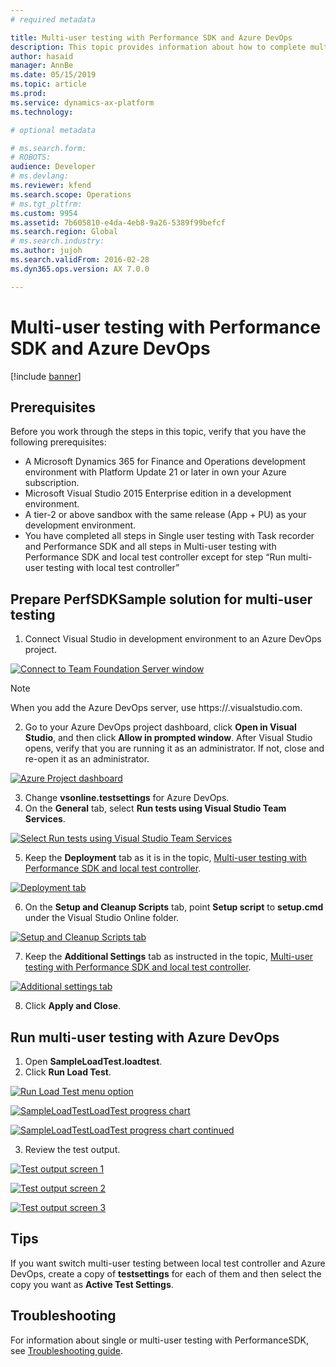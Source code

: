 ```yaml
---
# required metadata

title: Multi-user testing with Performance SDK and Azure DevOps
description: This topic provides information about how to complete multi-user testing by using the Performance SDK and Azure DevOps with performance test scripts generated from Task recroder. 
author: hasaid
manager: AnnBe
ms.date: 05/15/2019
ms.topic: article
ms.prod: 
ms.service: dynamics-ax-platform
ms.technology: 

# optional metadata

# ms.search.form: 
# ROBOTS: 
audience: Developer
# ms.devlang: 
ms.reviewer: kfend
ms.search.scope: Operations
# ms.tgt_pltfrm: 
ms.custom: 9954
ms.assetid: 7b605810-e4da-4eb8-9a26-5389f99befcf
ms.search.region: Global
# ms.search.industry: 
ms.author: jujoh
ms.search.validFrom: 2016-02-28
ms.dyn365.ops.version: AX 7.0.0

---
```


# Multi-user testing with Performance SDK and Azure DevOps
[!include [banner](../includes/banner.md)]

## Prerequisites
Before you work through the steps in this topic, verify that you have the following prerequisites: 

- A Microsoft Dynamics 365 for Finance and Operations development environment with Platform Update 21 or later in own your Azure subscription.
- Microsoft Visual Studio 2015 Enterprise edition in a development environment.
- A tier-2 or above sandbox with the same release (App + PU) as your development environment.
- You have completed all steps in Single user testing with Task recorder and Performance SDK  and all steps in Multi-user testing with Performance SDK and local test controller  except for step “Run multi-user testing with local test controller”

## Prepare PerfSDKSample solution for multi-user testing

1. Connect Visual Studio in development environment to an Azure DevOps project.
 
 [![Connect to Team Foundation Server window](./media/perfsdk-azuredevops-01.png)](./media/perfsdk-azuredevops-01.png)
 
  > [!NOTE]
  > When you add the Azure DevOps server, use https://<YourAzureDevOpsAccount>.visualstudio.com.

2. Go to your Azure DevOps project dashboard, click **Open in Visual Studio**, and then click **Allow in prompted window**. After Visual Studio opens, verify that you are running it as an administrator. If not, close and re-open it as an administrator.

  [![Azure Project dashboard](./media/perfsdk-azuredevops-02.png)](./media/perfsdk-azuredevops-02.png)
 
3. Change **vsonline.testsettings** for Azure DevOps.
4. On the **General** tab, select **Run tests using Visual Studio Team Services**.

  [![Select Run tests using Visual Studio Team Services](./media/perfsdk-azuredevops-03.png)](./media/perfsdk-azuredevops-03.png)
  
5. Keep the **Deployment** tab as it is in the topic, [Multi-user testing with Performance SDK and local test controller](multi-user-testing-local-test-controller.md). 

  [![Deployment tab](./media/perfsdk-azuredevops-04.png)](./media/perfsdk-azuredevops-04.png)
  
6. On the **Setup and Cleanup Scripts** tab, point **Setup script** to **setup.cmd** under the Visual Studio Online folder.

  [![Setup and Cleanup Scripts tab](./media/perfsdk-azuredevops-05.png)](./media/perfsdk-azuredevops-05.png)

7. Keep the **Additional Settings** tab as instructed in the topic, [Multi-user testing with Performance SDK and local test controller](multi-user-testing-local-test-controller.md). 

  [![Additional settings tab](./media/perfsdk-azuredevops-06.png)](./media/perfsdk-azuredevops-06.png)

8. Click **Apply and Close**.

## Run multi-user testing with Azure DevOps

1.	Open **SampleLoadTest.loadtest**.
2.	Click **Run Load Test**.
 
 [![Run Load Test menu option](./media/perfsdk-azuredevops-07.png)](./media/perfsdk-azuredevops-07.png)
 
 [![SampleLoadTestLoadTest progress chart](./media/perfsdk-azuredevops-08.png)](./media/perfsdk-azuredevops-08.png)
 
 [![SampleLoadTestLoadTest progress chart continued](./media/perfsdk-azuredevops-09.png)](./media/perfsdk-azuredevops-09.png)

3.	Review the test output.

   [![Test output screen 1](./media/perfsdk-azuredevops-10.png)](./media/perfsdk-azuredevops-10.png)
   
   [![Test output screen 2](./media/perfsdk-azuredevops-11.png)](./media/perfsdk-azuredevops-11.png)
    
   [![Test output screen 3](./media/perfsdk-azuredevops-12.png)](./media/perfsdk-azuredevops-12.png)
 
 
## Tips

If you want switch multi-user testing between local test controller and Azure DevOps, create a copy of **testsettings** for each of them and then select the copy you want as **Active Test Settings**.
 
## Troubleshooting
For information about single or multi-user testing with PerformanceSDK, see [Troubleshooting guide](troubleshoot-perf-sdk-user-testing.md).

